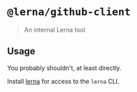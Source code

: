 # `@lerna/github-client`

> An internal Lerna tool

## Usage

You probably shouldn't, at least directly.

Install [lerna](https://www.npmjs.com/package/lerna) for access to the `lerna` CLI.

